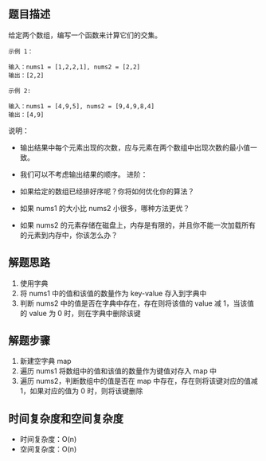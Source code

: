 ## 题目描述

给定两个数组，编写一个函数来计算它们的交集。
```
示例 1：

输入：nums1 = [1,2,2,1], nums2 = [2,2]
输出：[2,2]
```
```
示例 2:

输入：nums1 = [4,9,5], nums2 = [9,4,9,8,4]
输出：[4,9]
```

说明：

+ 输出结果中每个元素出现的次数，应与元素在两个数组中出现次数的最小值一致。
+ 我们可以不考虑输出结果的顺序。
进阶：

+ 如果给定的数组已经排好序呢？你将如何优化你的算法？
+ 如果 nums1 的大小比 nums2 小很多，哪种方法更优？
+ 如果 nums2 的元素存储在磁盘上，内存是有限的，并且你不能一次加载所有的元素到内存中，你该怎么办？

## 解题思路

1. 使用字典
2. 将 nums1 中的值和该值的数量作为 key-value 存入到字典中
3. 判断 nums2 中的值是否在字典中存在，存在则将该值的 value 减 1，当该值的 value 为 0 时，则在字典中删除该键

## 解题步骤

1. 新建空字典 map
2. 遍历 nums1 将数组中的值和该值的数量作为键值对存入 map 中
3. 遍历 nums2，判断数组中的值是否在 map 中存在，存在则将该键对应的值减 1，如果对应的值为 0 时，则将该键删除

## 时间复杂度和空间复杂度

+ 时间复杂度：O(n)
+ 空间复杂度：O(n)